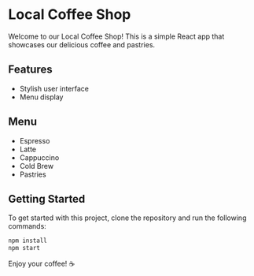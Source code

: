 # Local Coffee Shop

Welcome to our Local Coffee Shop! This is a simple React app that showcases our delicious coffee and pastries.

## Features
- Stylish user interface
- Menu display

## Menu
- Espresso
- Latte
- Cappuccino
- Cold Brew
- Pastries

## Getting Started
To get started with this project, clone the repository and run the following commands:

```bash
npm install
npm start
```

Enjoy your coffee! ☕️